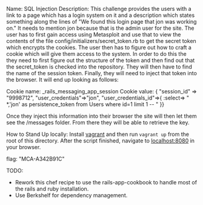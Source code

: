 Name: SQL Injection
Description: This challenge provides the users with a link to a page which has a login system on it and a description which states something along the lines of "We found this login page that jon was working on." It needs to mention jon because that is the admin user for the site. The user has to first gain access using Metasploit and use that to view the contents of the file config/initializers/secret_token.rb to get the secret token which encrypts the cookies. The user then has to figure out how to craft a cookie which will give them access to the system. In order to do this the they need to first figure out the structure of the token and then find out that the secret_token is checked into the repository. They will then have to find the name of the session token. Finally, they will need to inject that token into the browser. It will end up looking as follows:

Cookie name: _rails_messaging_app_session
Cookie value: { "session_id" => "9998712", "user_credentials"=>"jon", "user_credentials_id"=>{ :select=> " *,'jon' as persistence_token from Users where id=1 limit 1 -- " }}

Once they inject this information into their browser the site will then let them see the /messages folder. From there they will be able to retrieve the key.

How to Stand Up locally: Install [vagrant](http://vagrantup.com/) and then run `vagrant up` from the root of this directory. After the script finished, navigate to [localhost:8080](http://localhost:8080) in your browser.

flag: "MCA-A342B91C"

TODO: 
* Rework this chef recipe to use the rails-app-cookbook to handle most of the rails and ruby installation.
* Use Berkshelf for dependency management.